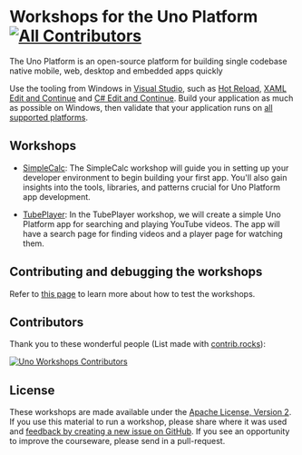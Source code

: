# Workshops for the Uno Platform [![All Contributors](https://img.shields.io/badge/all_contributors-24-orange.svg?style=flat-square)](#contributors)

The Uno Platform is an open-source platform for building single codebase native mobile, web, desktop and embedded apps quickly

Use the  tooling from Windows in [Visual Studio](https://www.visualstudio.com/), such as [Hot Reload](https://platform.uno/docs/articles/features/working-with-xaml-hot-reload.html#:~:text=The%20Uno%20Platform%20Hot%20Reload,the%20inner%20developer%20loop%20faster), [XAML Edit and Continue](https://blogs.msdn.microsoft.com/visualstudio/2016/04/06/ui-development-made-easier-with-xaml-edit-continue/) and [C# Edit and Continue](https://docs.microsoft.com/en-us/visualstudio/debugger/how-to-use-edit-and-continue-csharp). Build your application as much as possible on Windows, then validate that your application runs on [all supported platforms](https://platform.uno/docs/articles/getting-started/requirements.html). 

## Workshops

- [SimpleCalc](simple-calc): The SimpleCalc workshop will guide you in setting up your developer environment to begin building your first app. You'll also gain insights into the tools, libraries, and patterns crucial for Uno Platform app development.

- [TubePlayer](tube-player): In the TubePlayer workshop, we will create a simple Uno Platform app for searching and playing YouTube videos. The app will have a search page for finding videos and a player page for watching them.

## Contributing and debugging the workshops

Refer to [this page](test-docs.md) to learn more about how to test the workshops.

## Contributors
Thank you to these wonderful people (List made with [contrib.rocks](https://contrib.rocks)):

[![Uno Workshops Contributors](https://contrib.rocks/image?repo=unoplatform/workshops)](https://github.com/unoplatform/workshops/graphs/contributors)

## License 

These workshops are made available under the [Apache License, Version 2][license]. If you use this material to run a workshop, please share where it was used and [feedback by creating a new issue on GitHub][share-feedback]. If you see an opportunity to improve the courseware, please send in a pull-request.

<!-- in-line links -->
[uno-platform]: https://platform.uno/

[license]: ../LICENSE
[share-feedback]: https://github.com/unoplatform/workshops/issues/new?labels=feedback%2C+untriaged&template=feedback.md
